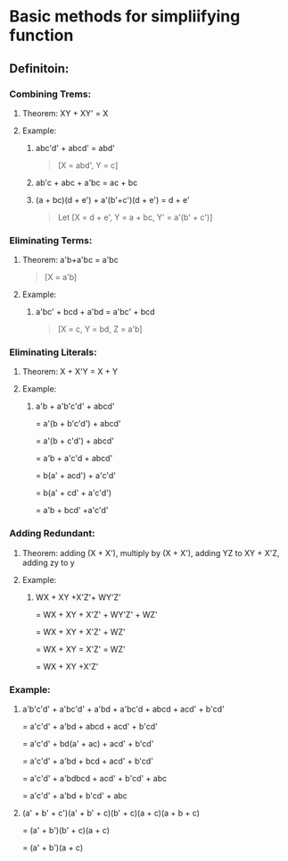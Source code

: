 # Basic methods for simpliifying function

## Definitoin:

### Combining Trems:

1. Theorem: XY + XY' = X

2. Example:

   1. abc'd' + abcd' = abd' 

      >  [X = abd', Y = c]

   2. ab'c + abc + a'bc = ac + bc

   3. (a + bc)(d + e') + a'(b'+c')(d + e') = d + e'

      > Let [X = d + e', Y = a + bc, Y' = a'(b' + c')]

### Eliminating Terms:

1. Theorem: a'b+a'bc = a'bc

   > [X = a'b]

2. Example: 

   1. a'bc' + bcd + a'bd = a'bc' + bcd

      > [X = c, Y = bd, Z = a'b]

### Eliminating Literals:

1. Theorem: X + X'Y = X + Y

2. Example:

   1. a'b + a'b'c'd' + abcd' 

      = a'(b + b'c'd') + abcd' 

      = a'(b + c'd') + abcd'

      = a'b + a'c'd + abcd' 

      = b(a' + acd') + a'c'd'

      = b(a' + cd' + a'c'd') 

      = a'b + bcd' +a'c'd'

### Adding Redundant:

1. Theorem: adding (X + X'), multiply by (X + X'), adding YZ to XY + X'Z, adding zy to y

2. Example:

   1. WX + XY +X'Z'+ WY'Z'

      = WX + XY + X'Z' + WY'Z' + WZ'

      = WX + XY + X'Z' + WZ'

      = WX + XY = X'Z' = WZ'

      = WX + XY +X'Z'

### Example:

1. a'b'c'd' + a'bc'd' + a'bd + a'bc'd + abcd + acd' + b'cd'

   = a'c'd' + a'bd + abcd + acd' + b'cd'

   = a'c'd' + bd(a' + ac) + acd' + b'cd'

   = a'c'd' + a'bd + bcd + acd' + b'cd'

   = a'c'd' + a'bdbcd + acd' + b'cd' + abc

   = a'c'd' + a'bd + b'cd' + abc

2. (a' + b' + c')(a' + b' + c)(b' + c)(a + c)(a + b + c)

   = (a' + b')(b' + c)(a + c)

   = (a' + b')(a + c)